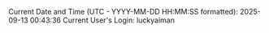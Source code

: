 Current Date and Time (UTC - YYYY-MM-DD HH:MM:SS formatted): 2025-09-13 00:43:36
Current User's Login: luckyaiman
